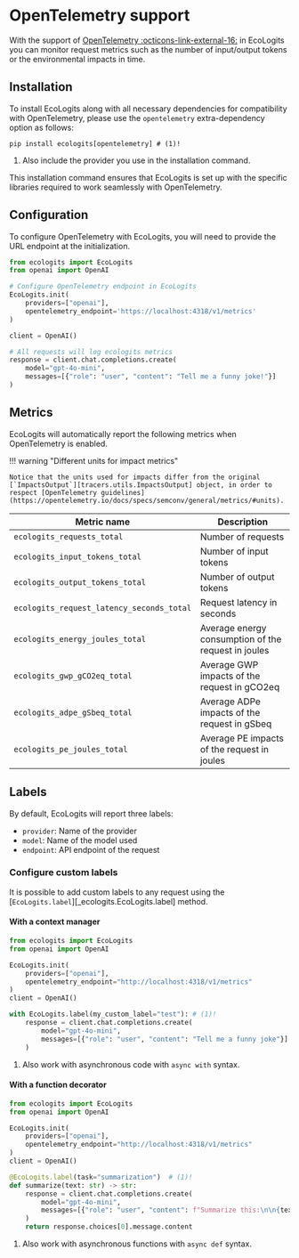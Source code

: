 # OpenTelemetry support

With the support of [OpenTelemetry :octicons-link-external-16:](https://opentelemetry.io/) in EcoLogits you can monitor request metrics such as the number of input/output tokens or the environmental impacts in time.

## Installation

To install EcoLogits along with all necessary dependencies for compatibility with OpenTelemetry, please use the `opentelemetry` extra-dependency option as follows:

```shell
pip install ecologits[opentelemetry] # (1)!
```

1. Also include the provider you use in the installation command.

This installation command ensures that EcoLogits is set up with the specific libraries required to work seamlessly with OpenTelemetry.


## Configuration

To configure OpenTelemetry with EcoLogits, you will need to provide the URL endpoint at the initialization.

```python
from ecologits import EcoLogits
from openai import OpenAI

# Configure OpenTelemetry endpoint in EcoLogits
EcoLogits.init(
    providers=["openai"],
    opentelemetry_endpoint='https://localhost:4318/v1/metrics'
)

client = OpenAI()

# All requests will log ecologits metrics
response = client.chat.completions.create(
    model="gpt-4o-mini",
    messages=[{"role": "user", "content": "Tell me a funny joke!"}]
)
```


## Metrics

EcoLogits will automatically report the following metrics when OpenTelemetry is enabled. 

!!! warning "Different units for impact metrics"
    
    Notice that the units used for impacts differ from the original [`ImpactsOutput`][tracers.utils.ImpactsOutput] object, in order to respect [OpenTelemetry guidelines](https://opentelemetry.io/docs/specs/semconv/general/metrics/#units).


| Metric name                               | Description                                         |
|-------------------------------------------|-----------------------------------------------------|
| `ecologits_requests_total`                | Number of requests                                  |
| `ecologits_input_tokens_total`            | Number of input tokens                              |
| `ecologits_output_tokens_total`           | Number of output tokens                             |
| `ecologits_request_latency_seconds_total` | Request latency in seconds                          |
| `ecologits_energy_joules_total`           | Average energy consumption of the request in joules |
| `ecologits_gwp_gCO2eq_total`              | Average GWP impacts of the request in gCO2eq        |
| `ecologits_adpe_gSbeq_total`              | Average ADPe impacts of the request in gSbeq        |
| `ecologits_pe_joules_total`               | Average PE impacts of the request in joules         |


## Labels

By default, EcoLogits will report three labels:

- `provider`: Name of the provider
- `model`: Name of the model used
- `endpoint`: API endpoint of the request

### Configure custom labels

It is possible to add custom labels to any request using the [`EcoLogits.label`][_ecologits.EcoLogits.label] method.

#### With a context manager

```python hl_lines="10"
from ecologits import EcoLogits
from openai import OpenAI

EcoLogits.init(
    providers=["openai"], 
    opentelemetry_endpoint="http://localhost:4318/v1/metrics"
)
client = OpenAI()

with EcoLogits.label(my_custom_label="test"): # (1)! 
    response = client.chat.completions.create(
        model="gpt-4o-mini",
        messages=[{"role": "user", "content": "Tell me a funny joke"}]
    )
```

1. Also work with asynchronous code with `async with` syntax.

#### With a function decorator

```python hl_lines="10"
from ecologits import EcoLogits
from openai import OpenAI

EcoLogits.init(
    providers=["openai"], 
    opentelemetry_endpoint="http://localhost:4318/v1/metrics"
)
client = OpenAI()

@EcoLogits.label(task="summarization")  # (1)! 
def summarize(text: str) -> str:
    response = client.chat.completions.create(
        model="gpt-4o-mini",
        messages=[{"role": "user", "content": f"Summarize this:\n\n{text}"}]
    )
    return response.choices[0].message.content
```

1. Also work with asynchronous functions with `async def` syntax.



    